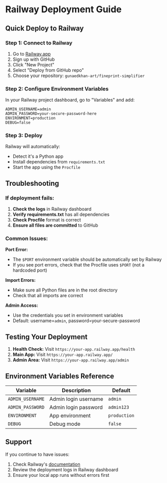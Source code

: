 # Railway Deployment Guide

## Quick Deploy to Railway

### Step 1: Connect to Railway
1. Go to [Railway.app](https://railway.app)
2. Sign up with GitHub
3. Click "New Project"
4. Select "Deploy from GitHub repo"
5. Choose your repository: `gunaedkhan-art/fineprint-simplifier`

### Step 2: Configure Environment Variables
In your Railway project dashboard, go to "Variables" and add:

```
ADMIN_USERNAME=admin
ADMIN_PASSWORD=your-secure-password-here
ENVIRONMENT=production
DEBUG=false
```

### Step 3: Deploy
Railway will automatically:
- Detect it's a Python app
- Install dependencies from `requirements.txt`
- Start the app using the `Procfile`

## Troubleshooting

### If deployment fails:

1. **Check the logs** in Railway dashboard
2. **Verify requirements.txt** has all dependencies
3. **Check Procfile** format is correct
4. **Ensure all files are committed** to GitHub

### Common Issues:

**Port Error:**
- The `$PORT` environment variable should be automatically set by Railway
- If you see port errors, check that the Procfile uses `$PORT` (not a hardcoded port)

**Import Errors:**
- Make sure all Python files are in the root directory
- Check that all imports are correct

**Admin Access:**
- Use the credentials you set in environment variables
- Default: username=`admin`, password=your-secure-password

## Testing Your Deployment

1. **Health Check:** Visit `https://your-app.railway.app/health`
2. **Main App:** Visit `https://your-app.railway.app/`
3. **Admin Area:** Visit `https://your-app.railway.app/admin`

## Environment Variables Reference

| Variable | Description | Default |
|----------|-------------|---------|
| `ADMIN_USERNAME` | Admin login username | `admin` |
| `ADMIN_PASSWORD` | Admin login password | `admin123` |
| `ENVIRONMENT` | App environment | `production` |
| `DEBUG` | Debug mode | `false` |

## Support

If you continue to have issues:
1. Check Railway's [documentation](https://docs.railway.app/)
2. Review the deployment logs in Railway dashboard
3. Ensure your local app runs without errors first
